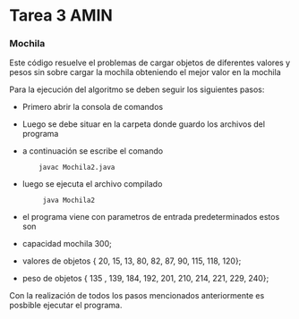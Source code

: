 # Tarea 3 AMIN

### Mochila
Este código resuelve el problemas de cargar objetos de diferentes valores y pesos sin sobre cargar la mochila obteniendo el mejor valor en la mochila 


Para la ejecución del algoritmo se deben seguir los siguientes pasos:

- Primero abrir la consola de comandos

- Luego se debe situar en la carpeta donde guardo los archivos del programa 
- a continuación se escribe el comando
 
          javac Mochila2.java

- luego se ejecuta el archivo compilado

 
           java Mochila2

               
- el programa viene con parametros de entrada predeterminados estos son 
- capacidad mochila 300;
- valores de objetos { 20, 15, 13, 80, 82, 87, 90, 115, 118, 120};
- peso de objetos  { 135 , 139, 184, 192, 201, 210, 214, 221, 229, 240};

Con la realización de todos los pasos mencionados anteriormente es posbible ejecutar el programa.
